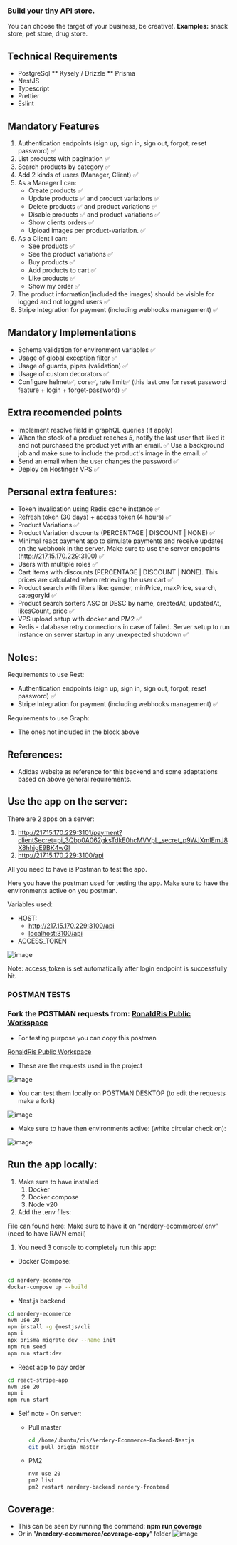 ### Build your tiny API store.
You can choose the target of your business, be creative!.
**Examples:** snack store, pet store, drug store.

## Technical Requirements
* PostgreSql
	** Kysely / Drizzle
	** Prisma
* NestJS
* Typescript
* Prettier
* Eslint

## Mandatory Features
1. Authentication endpoints (sign up, sign in, sign out, forgot, reset password) ✅
2. List products with pagination ✅
3. Search products by category ✅
4. Add 2 kinds of users (Manager, Client) ✅
5. As a Manager I can: 
    * Create products ✅
    * Update products ✅ and product variations ✅
    * Delete products ✅ and product variations ✅
    * Disable products ✅ and product variations ✅
    * Show clients orders ✅
    * Upload images per product-variation. ✅
6. As a Client I can:
    * See products ✅
    * See the product variations ✅
    * Buy products ✅
    * Add products to cart ✅
    * Like products ✅
    * Show my order ✅
7. The product information(included the images) should be visible for logged and not logged users ✅
8. Stripe Integration for payment (including webhooks management) ✅

## Mandatory Implementations
* Schema validation for environment variables ✅
* Usage of global exception filter ✅
* Usage of guards, pipes (validation) ✅
* Usage of custom decorators ✅
* Configure helmet✅, cors✅, rate limit✅ (this last one for reset password feature + login + forget-password) ✅

## Extra recomended points
* Implement resolve field in graphQL queries (if apply)
* When the stock of a product reaches *5*, notify the last user that liked it and not purchased the product yet with an email. ✅
  Use a background job and make sure to include the product's image in the email. ✅
* Send an email when the user changes the password ✅
* Deploy on Hostinger VPS ✅

## Personal extra features:
* Token invalidation using Redis cache instance ✅
* Refresh token (30 days) + access token (4 hours) ✅
* Product Variations ✅
* Product Variation discounts (PERCENTAGE | DISCOUNT | NONE) ✅
* Minimal react payment app to simulate payments and receive updates on the webhook in the server. Make sure to use the server endpoints (http://217.15.170.229:3100) ✅
* Users with multiple roles ✅
* Cart Items with discounts (PERCENTAGE | DISCOUNT | NONE). This prices are calculated when retrieving the user cart ✅
* Product search with filters like: gender, minPrice, maxPrice, search, categoryId ✅
* Product search sorters ASC or DESC by name, createdAt, updatedAt, likesCount, price ✅
* VPS upload setup with docker and PM2 ✅
* Redis - database retry connections in case of failed. Server setup to run instance on server startup in any unexpected shutdown ✅


## Notes: 

Requirements to use Rest: 
* Authentication endpoints (sign up, sign in, sign out, forgot, reset password) ✅
* Stripe Integration for payment (including webhooks management) ✅

Requirements to use Graph: 
* The ones not included in the block above 



## References:

- Adidas website as reference for this backend and some adaptations based on above general requirements.

## Use the app on the server:

There are 2 apps on a server:

1. http://217.15.170.229:3101/payment?clientSecret=pi_3Qbp0A062gksTdkE0hcMVVpL_secret_p9WJXmIEmJ8X8hhjgE9BK4wGl
2. http://217.15.170.229:3100/api

All you need to have is Postman to test the app.

Here you have the postman used for testing the app. Make sure to have the environments active on you postman.

Variables used: 

- HOST:
    - http://217.15.170.229:3100/api
    - [localhost:3100/api](http://217.15.170.229:3100/api)
- ACCESS_TOKEN

![image](https://github.com/user-attachments/assets/4f09e792-38ee-4dd8-99c1-c23b6cf95455)

Note: access_token is set automatically after login endpoint is successfully hit.

### POSTMAN TESTS
### Fork the POSTMAN requests from: [RonaldRis Public Workspace](https://www.postman.com/lively-meadow-246836/ronaldris-public-workspace)

- For testing purpose you can copy this postman

[RonaldRis Public Workspace](https://www.postman.com/lively-meadow-246836/ronaldris-public-workspace)

- These are the requests used in the project

![image](https://github.com/user-attachments/assets/bb747d10-fe41-46ee-ae27-ec8963cb6e39)

- You can test them locally on POSTMAN DESKTOP  (to edit the requests make a fork)

 ![image](https://github.com/user-attachments/assets/261b4a23-5a6d-4ca1-8013-d4484ebcf5a2)


- Make sure to have then environments active: (white circular check on):

![image](https://github.com/user-attachments/assets/4520c176-d695-4362-8f77-c1ed1da3f748)

## Run the app locally:

1. Make sure to have installed
    1. Docker 
    2. Docker compose
    3. Node v20
2. Add the .env files:

File can found here: 
Make sure to have it on “nerdery-ecommerce/.env” (need to have  RAVN email)

[](https://drive.google.com/drive/folders/15XvXiOg7e24E-wGZWokJtGZr-hjAv2uc?usp=drive_link)

1. You need 3 console to completely run this app:
- Docker Compose:

```bash

cd nerdery-ecommerce
docker-compose up --build

```

- Nest.js backend

```bash
cd nerdery-ecommerce
nvm use 20
npm install -g @nestjs/cli
npm i
npx prisma migrate dev --name init
npm run seed
npm run start:dev
```

- React app to pay order

```bash
cd react-stripe-app
nvm use 20
npm i
npm run start
```

- Self note - On server:
    - Pull master
        
        ```bash
        cd /home/ubuntu/ris/Nerdery-Ecommerce-Backend-Nestjs
        git pull origin master
        ```
        
    - PM2
        
        ```bash
        nvm use 20
        pm2 list
        pm2 restart nerdery-backend nerdery-frontend
        
        ```

## Coverage:
- This can be seen by running the command: **npm run coverage**
- Or in **'/nerdery-ecommerce/coverage-copy'** folder
![image](https://github.com/user-attachments/assets/5d6007c2-8a02-4fe7-b09c-46610ad0ac22)
